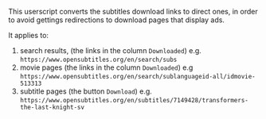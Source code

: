 This userscript converts the subtitles download links to direct ones, in order to avoid gettings redirections to download pages that display ads.

It applies to:
1. search results, (the links in the column `Downloaded`) e.g. `https://www.opensubtitles.org/en/search/subs`
2. movie pages (the links in the column `Downloaded`) e.g `https://www.opensubtitles.org/en/search/sublanguageid-all/idmovie-513313`
3. subtitle pages (the button `Download`)  e.g. `https://www.opensubtitles.org/en/subtitles/7149428/transformers-the-last-knight-sv`
